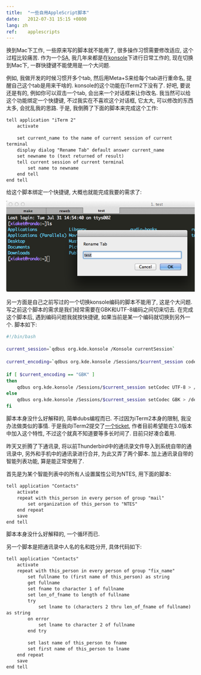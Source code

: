 ```yaml
---
title:  "一些自用AppleScript脚本"
date:   2012-07-31 15:15 +0800
lang: zh
ref:    applescripts
---
```


换到Mac下工作, 一些原来写的脚本就不能用了, 很多操作习惯需要修改适应, 这个过程比较痛苦. 作为一个<abbr title="System Administrator">SA</abbr>, 我几年来都是在[konsole](http://konsole.kde.org/)下进行日常工作的, 现在切换到Mac下, 一群快捷键不能使用是一个大问题.

例如, 我做开发的时候习惯开多个tab, 然后用Meta+S来给每个tab进行重命名, 提醒自己这个tab是用来干啥的. konsole的这个功能在iTerm2下没有了. 好吧, 要说还是有的, 例如你可以双击一个tab, 会出来一个对话框来让你改名. 我当然可以给这个功能绑定一个快捷键, 不过我实在不喜欢这个对话框, 它太大, 可以修改的东西太多, 会扰乱我的思路. 于是, 我倒腾了下面的脚本来完成这个工作:

```applescript
tell application "iTerm 2"
    activate

    set current_name to the name of current session of current terminal
    display dialog "Rename Tab" default answer current_name
    set newname to (text returned of result)
    tell current session of current terminal
        set name to newname
    end tell
end tell
```

给这个脚本绑定一个快捷键, 大概也就能完成我要的需求了:

<img src="/media/2012/rename_tab.png"/>

另一方面是自己之前写过的一个切换konsole编码的脚本不能用了, 这是个大问题. 写之前这个脚本的需求是我们经常需要在GBK和UTF-8编码之间切来切去. 在完成这个脚本后, 遇到编码问题我就按快捷键, 如果当前是某一个编码就切换到另外一个. 脚本如下:

```bash
#!/bin/bash

current_session=`qdbus org.kde.konsole /Konsole currentSession`

current_encoding=`qdbus org.kde.konsole /Sessions/$current_session codec`

if [ $current_encoding == "GBK" ]
then
    qdbus org.kde.konsole /Sessions/$current_session setCodec UTF-8 > /dev/null
else
    qdbus org.kde.konsole /Sessions/$current_session setCodec GBK > /dev/null
fi
```

脚本本身没什么好解释的, 简单dubs编程而已. 不过因为iTerm2本身的限制, 我没办法做类似的事情. 于是我向iTerm2提交了[一个ticket](http://code.google.com/p/iterm2/issues/detail?id=2044&start=500), 作者目前希望能在3.0版本中加入这个特性, 不过这个就真不知道要等多长时间了. 目前只好凑合着用.

昨天又折腾了下通讯录, 将以前Thunderbird中的通讯录文件导入到系统自带的通讯录中, 另外和手机中的通讯录进行合并, 为此又弄了两个脚本. 加上通讯录自带的智能列表功能,  算是能正常使用了.

首先是为某个智能列表中的所有人设置属性公司为NTES, 用下面的脚本:

```applescript
tell application "Contacts"
    activate
    repeat with this_person in every person of group "mail"
        set organization of this_person to "NTES"
    end repeat
    save
end tell
```

脚本本身没什么好解释的, 一个循环而已.

另一个脚本是把通讯录中人名的名和姓分开, 具体代码如下:

```applescript
tell application "Contacts"
    activate
    repeat with this_person in every person of group "fix_name"
        set fullname to (first name of this_person) as string
        get fullname
        set fname to character 1 of fullname
        set len_of_fname to length of fullname
        try
            set lname to (characters 2 thru len_of_fname of fullname) as string
        on error
            set lname to character 2 of fullname
        end try

        set last name of this_person to fname
        set first name of this_person to lname
    end repeat
    save
end tell
```
